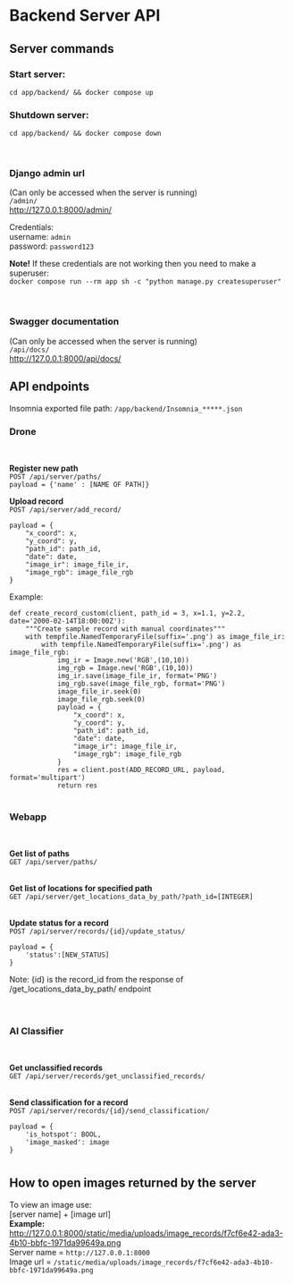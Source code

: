 # Backend Server API

## **Server commands**

### Start server:
`cd app/backend/ && docker compose up`

### Shutdown server:
`cd app/backend/ && docker compose down`  

<br>  

### **Django admin url**
(Can only be accessed when the server is running)  
`/admin/`  
<http://127.0.0.1:8000/admin/>

Credentials:  
username: `admin`  
password: `password123`  

**Note!** If these credentials are not working then you need to make a superuser:  
`docker compose run --rm app sh -c "python manage.py createsuperuser"`  

<br>  

### **Swagger documentation**  
(Can only be accessed when the server is running)  
`/api/docs/`  
<http://127.0.0.1:8000/api/docs/>

## **API endpoints**
Insomnia exported file path:
`/app/backend/Insomnia_*****.json`

### **Drone**
<br>  

**Register new path**  
`POST ​/api​/server​/paths/`  
`payload = {'name' : [NAME OF PATH]}`
<br>

**Upload record**  
`POST /api/server/add_record/`
```
payload = {
    "x_coord": x,
    "y_coord": y,
    "path_id": path_id,
    "date": date,
    "image_ir": image_file_ir,
    "image_rgb": image_file_rgb
} 
```
Example:
```
def create_record_custom(client, path_id = 3, x=1.1, y=2.2, date='2000-02-14T18:00:00Z'):
    """Create sample record with manual coordinates"""
    with tempfile.NamedTemporaryFile(suffix='.png') as image_file_ir:
        with tempfile.NamedTemporaryFile(suffix='.png') as image_file_rgb:
            img_ir = Image.new('RGB',(10,10))
            img_rgb = Image.new('RGB',(10,10))
            img_ir.save(image_file_ir, format='PNG')
            img_rgb.save(image_file_rgb, format='PNG')
            image_file_ir.seek(0)
            image_file_rgb.seek(0)
            payload = {
                "x_coord": x,
                "y_coord": y,
                "path_id": path_id,
                "date": date,
                "image_ir": image_file_ir,
                "image_rgb": image_file_rgb
            }
            res = client.post(ADD_RECORD_URL, payload, format='multipart')
            return res
```
#
### **Webapp**
<br>

**Get list of paths**  
`GET ​/api​/server​/paths/`  
<br>

**Get list of locations for specified path**  
`GET /api/server/get_locations_data_by_path/?path_id=[INTEGER]`  
<br>

**Update status for a record**  
`POST /api/server/records/{id}/update_status/`  
```
payload = {
    'status':[NEW_STATUS]
}
```
Note: {id} is the record_id from the response of /get_locations_data_by_path/ endpoint  
<br>

#
### **AI Classifier**
<br>

**Get unclassified records**  
`GET /api/server/records/get_unclassified_records/`  
<br>

**Send classification for a record**  
`POST /api/server/records/{id}/send_classification/`  
```
payload = {
    'is_hotspot': BOOL,
    'image_masked': image
}  
```

#
## **How to open images returned by the server**
To view an image use:   
[server name] + [image url]  
**Example:**  
<http://127.0.0.1:8000/static/media/uploads/image_records/f7cf6e42-ada3-4b10-bbfc-1971da99649a.png>  
Server name = `http://127.0.0.1:8000`   
Image url   = `/static/media/uploads/image_records/f7cf6e42-ada3-4b10-bbfc-1971da99649a.png`   












